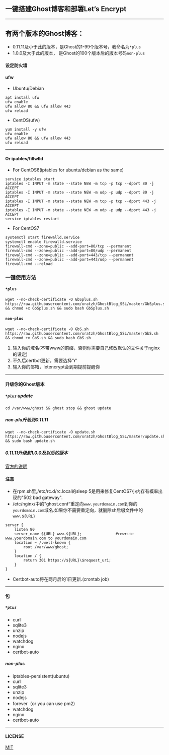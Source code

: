 ## 一键搭建Ghost博客和部署Let‘s Encrypt
---
## 有两个版本的Ghost博客：
- 0.11.11及小于此的版本，是Ghost的1-99个版本号，我命名为`*plus`
- 1.0.0及大于此的版本， 是Ghost的100个版本后的版本号码`non-plus`

#### 设定防火墙
#### ufw
- Ubuntu/Debian
```shell
apt install ufw
ufw enable
ufw allow 80 && ufw allow 443
ufw reload
```
- CentOS(ufw)
```shell
yum install -y ufw
ufw enable
ufw allow 80 && ufw allow 443
ufw reload
```
---
#### Or ipables/fillwlld
- For CentOS6(iptables for ubuntu/debian as the same)
```shell
service iptables start
iptables -I INPUT -m state --state NEW -m tcp -p tcp --dport 80 -j ACCEPT
iptables -I INPUT -m state --state NEW -m udp -p udp --dport 80 -j ACCEPT
iptables -I INPUT -m state --state NEW -m tcp -p tcp --dport 443 -j ACCEPT
iptables -I INPUT -m state --state NEW -m udp -p udp --dport 443 -j ACCEPT
service iptables restart
```
- For CentOS7
```shell
systemctl start firewalld.service
systemctl enable firewalld.service
firewall-cmd --zone=public --add-port=80/tcp --permanent  
firewall-cmd --zone=public --add-port=80/udp --permanent  
firewall-cmd --zone=public --add-port=443/tcp --permanent 
firewall-cmd --zone=public --add-port=443/udp --permanent  
firewall-cmd --reload 
```
### 一键使用方法

#### `*plus`
```shell
wget --no-check-certificate -O GbSplus.sh https://raw.githubusercontent.com/xratzh/GhostBlog_SSL/master/GbSplus.sh && chmod +x GbSplus.sh && sudo bash GbSplus.sh
```
#### `non-plus`
```shell
wget --no-check-certificate -O GbS.sh https://raw.githubusercontent.com/xratzh/GhostBlog_SSL/master/GbS.sh && chmod +x GbS.sh && sudo bash GbS.sh
```
 1. 输入你的域名(不带www的前缀，否则你需要自己修改默认的文件关于nginx的设定)
 2. 不久后certbot更新，需要选择'Y'
 3. 输入你的邮箱，letencrypt会到期提前提醒你  
---  
#### 升级你的Ghost版本

##### `*plus` update
```shell
cd /var/www/ghost && ghost stop && ghost update
```

##### non-plu升级到0.11.11
```shell
wget --no-check-certificate -O update.sh https://raw.githubusercontent.com/xratzh/GhostBlog_SSL/master/update.sh && sudo bash update.sh
```

##### 0.11.11升级到1.0.0及以后的版本

[官方的说明](https://docs.ghost.org/v0.11.11/docs/migrating-to-ghost-version-100)

#### 注意  

- 在rpm.sh里,/etc/rc.d/rc.local的sleep 5是用来修复CentOS7小内存有概率出现的"502 bad gateway".
- /etc/nginx/中的"ghost.conf“重定向`www.yourdomain.com`到你的`yourdomain.com`域名.如果你不需要重定向，就删除sh后缀文件中的`www.${URL}`
```shell
server {
    listen 80
    server_name ${URL} www.${URL};               #rewrite www.yourdomain.com to yourdomain.com
    location ~ /.well-known {
        root /var/www/ghost;
    }
    location / {
        return 301 https://${URL}\$request_uri;
    }
}
```  
- Certbot-auto将在两月后的1日更新.(crontab job)  

---
#### 包

##### `*plus`
- curl
- sqlite3
- unzip
- nodejs
- watchdog
- nginx
- certbot-auto

##### non-plus
- iptables-persistent(ubuntu)
- curl
- sqlite3
- unzip
- nodejs
- forever（or you can use pm2）
- watchdog
- nginx
- certbot-auto

---
#### LICENSE  
[MIT](https://github.com/xratzh/GhostBlog_SSL/blob/master/LICENSE)
